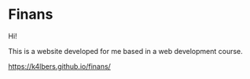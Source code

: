 # Finans

Hi!

This is a website developed for me based in a web development course.

https://k4lbers.github.io/finans/
